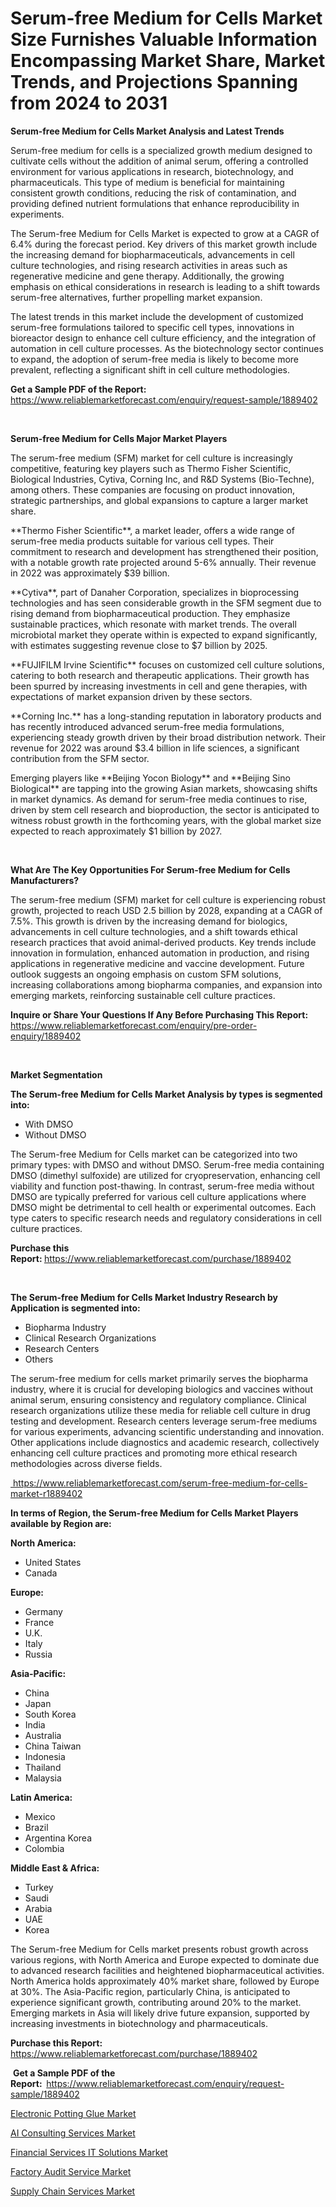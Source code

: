 <p><h1>Serum-free Medium for Cells Market Size Furnishes Valuable Information Encompassing Market Share, Market Trends, and Projections Spanning from 2024 to 2031</h1></p><p><strong>Serum-free Medium for Cells Market Analysis and Latest Trends</strong></p>
<p><p>Serum-free medium for cells is a specialized growth medium designed to cultivate cells without the addition of animal serum, offering a controlled environment for various applications in research, biotechnology, and pharmaceuticals. This type of medium is beneficial for maintaining consistent growth conditions, reducing the risk of contamination, and providing defined nutrient formulations that enhance reproducibility in experiments.</p><p>The Serum-free Medium for Cells Market is expected to grow at a CAGR of 6.4% during the forecast period. Key drivers of this market growth include the increasing demand for biopharmaceuticals, advancements in cell culture technologies, and rising research activities in areas such as regenerative medicine and gene therapy. Additionally, the growing emphasis on ethical considerations in research is leading to a shift towards serum-free alternatives, further propelling market expansion.</p><p>The latest trends in this market include the development of customized serum-free formulations tailored to specific cell types, innovations in bioreactor design to enhance cell culture efficiency, and the integration of automation in cell culture processes. As the biotechnology sector continues to expand, the adoption of serum-free media is likely to become more prevalent, reflecting a significant shift in cell culture methodologies.</p></p>
<p><strong>Get a Sample PDF of the Report:&nbsp;</strong> <a href="https://www.reliablemarketforecast.com/enquiry/request-sample/1889402?utm_campaign=1805&utm_medium=2&utm_source=Github&utm_content=ia&utm_term=24102024&utm_id=serum-free-medium-for-cells">https://www.reliablemarketforecast.com/enquiry/request-sample/1889402</a></p>
<p>&nbsp;</p>
<p><strong>Serum-free Medium for Cells Major Market Players</strong></p>
<p><p>The serum-free medium (SFM) market for cell culture is increasingly competitive, featuring key players such as Thermo Fisher Scientific, Biological Industries, Cytiva, Corning Inc, and R&D Systems (Bio-Techne), among others. These companies are focusing on product innovation, strategic partnerships, and global expansions to capture a larger market share.</p><p>**Thermo Fisher Scientific**, a market leader, offers a wide range of serum-free media products suitable for various cell types. Their commitment to research and development has strengthened their position, with a notable growth rate projected around 5-6% annually. Their revenue in 2022 was approximately $39 billion.</p><p>**Cytiva**, part of Danaher Corporation, specializes in bioprocessing technologies and has seen considerable growth in the SFM segment due to rising demand from biopharmaceutical production. They emphasize sustainable practices, which resonate with market trends. The overall microbiotal market they operate within is expected to expand significantly, with estimates suggesting revenue close to $7 billion by 2025.</p><p>**FUJIFILM Irvine Scientific** focuses on customized cell culture solutions, catering to both research and therapeutic applications. Their growth has been spurred by increasing investments in cell and gene therapies, with expectations of market expansion driven by these sectors.</p><p>**Corning Inc.** has a long-standing reputation in laboratory products and has recently introduced advanced serum-free media formulations, experiencing steady growth driven by their broad distribution network. Their revenue for 2022 was around $3.4 billion in life sciences, a significant contribution from the SFM sector.</p><p>Emerging players like **Beijing Yocon Biology** and **Beijing Sino Biological** are tapping into the growing Asian markets, showcasing shifts in market dynamics. As demand for serum-free media continues to rise, driven by stem cell research and bioproduction, the sector is anticipated to witness robust growth in the forthcoming years, with the global market size expected to reach approximately $1 billion by 2027.</p></p>
<p>&nbsp;</p>
<p><strong>What Are The Key Opportunities For Serum-free Medium for Cells Manufacturers?</strong></p>
<p><p>The serum-free medium (SFM) market for cell culture is experiencing robust growth, projected to reach USD 2.5 billion by 2028, expanding at a CAGR of 7.5%. This growth is driven by the increasing demand for biologics, advancements in cell culture technologies, and a shift towards ethical research practices that avoid animal-derived products. Key trends include innovation in formulation, enhanced automation in production, and rising applications in regenerative medicine and vaccine development. Future outlook suggests an ongoing emphasis on custom SFM solutions, increasing collaborations among biopharma companies, and expansion into emerging markets, reinforcing sustainable cell culture practices.</p></p>
<p><strong>Inquire or Share Your Questions If Any Before Purchasing This Report:</strong> <a href="https://www.reliablemarketforecast.com/enquiry/pre-order-enquiry/1889402?utm_campaign=1805&utm_medium=2&utm_source=Github&utm_content=ia&utm_term=24102024&utm_id=serum-free-medium-for-cells">https://www.reliablemarketforecast.com/enquiry/pre-order-enquiry/1889402</a></p>
<p>&nbsp;</p>
<p><strong>Market Segmentation</strong></p>
<p><strong>The Serum-free Medium for Cells Market Analysis by types is segmented into:</strong></p>
<p><ul><li>With DMSO</li><li>Without DMSO</li></ul></p>
<p><p>The Serum-free Medium for Cells market can be categorized into two primary types: with DMSO and without DMSO. Serum-free media containing DMSO (dimethyl sulfoxide) are utilized for cryopreservation, enhancing cell viability and function post-thawing. In contrast, serum-free media without DMSO are typically preferred for various cell culture applications where DMSO might be detrimental to cell health or experimental outcomes. Each type caters to specific research needs and regulatory considerations in cell culture practices.</p></p>
<p><strong>Purchase this Report:&nbsp;</strong><a href="https://www.reliablemarketforecast.com/purchase/1889402?utm_campaign=1805&utm_medium=2&utm_source=Github&utm_content=ia&utm_term=24102024&utm_id=serum-free-medium-for-cells">https://www.reliablemarketforecast.com/purchase/1889402</a></p>
<p>&nbsp;</p>
<p><strong>The Serum-free Medium for Cells Market Industry Research by Application is segmented into:</strong></p>
<p><ul><li>Biopharma Industry</li><li>Clinical Research Organizations</li><li>Research Centers</li><li>Others</li></ul></p>
<p><p>The serum-free medium for cells market primarily serves the biopharma industry, where it is crucial for developing biologics and vaccines without animal serum, ensuring consistency and regulatory compliance. Clinical research organizations utilize these media for reliable cell culture in drug testing and development. Research centers leverage serum-free mediums for various experiments, advancing scientific understanding and innovation. Other applications include diagnostics and academic research, collectively enhancing cell culture practices and promoting more ethical research methodologies across diverse fields.</p></p>
<p><a href="https://www.reliablemarketforecast.com/serum-free-medium-for-cells-market-r1889402?utm_campaign=1805&utm_medium=2&utm_source=Github&utm_content=ia&utm_term=24102024&utm_id=serum-free-medium-for-cells">&nbsp;https://www.reliablemarketforecast.com/serum-free-medium-for-cells-market-r1889402</a></p>
<p><strong>In terms of Region, the Serum-free Medium for Cells Market Players available by Region are:</strong></p>
<p>
    <p> <strong> North America: </strong>
        <ul>
            <li>United States</li>
            <li>Canada</li>
        </ul>
        </p> 
    <p> <strong> Europe: </strong>
        <ul>
            <li>Germany</li>
            <li>France</li>
            <li>U.K.</li>
            <li>Italy</li>
            <li>Russia</li>
        </ul>
        </p> 
    <p> <strong> Asia-Pacific: </strong>
        <ul>
            <li>China</li>
            <li>Japan</li>
            <li>South Korea</li>
            <li>India</li>
            <li>Australia</li>
            <li>China Taiwan</li>
            <li>Indonesia</li>
            <li>Thailand</li>
            <li>Malaysia</li>
        </ul>
        </p> 
    <p> <strong> Latin America: </strong>
        <ul>
            <li>Mexico</li>
            <li>Brazil</li>
            <li>Argentina Korea</li>
            <li>Colombia</li>
        </ul>
        </p> 
    <p> <strong> Middle East & Africa: </strong>
        <ul>
            <li>Turkey</li>
            <li>Saudi</li>
            <li>Arabia</li>
            <li>UAE</li>
            <li>Korea</li>
        </ul>
    </p>
    </p>
<p><p>The Serum-free Medium for Cells market presents robust growth across various regions, with North America and Europe expected to dominate due to advanced research facilities and heightened biopharmaceutical activities. North America holds approximately 40% market share, followed by Europe at 30%. The Asia-Pacific region, particularly China, is anticipated to experience significant growth, contributing around 20% to the market. Emerging markets in Asia will likely drive future expansion, supported by increasing investments in biotechnology and pharmaceuticals.</p></p>
<p><strong>Purchase this Report: </strong><a href="https://www.reliablemarketforecast.com/purchase/1889402?utm_campaign=1805&utm_medium=2&utm_source=Github&utm_content=ia&utm_term=24102024&utm_id=serum-free-medium-for-cells">https://www.reliablemarketforecast.com/purchase/1889402</a></p>
<p>&nbsp;<strong>Get a Sample PDF of the Report:&nbsp;&nbsp;</strong><a href="https://www.reliablemarketforecast.com/enquiry/request-sample/1889402?utm_campaign=1805&utm_medium=2&utm_source=Github&utm_content=ia&utm_term=24102024&utm_id=serum-free-medium-for-cells">https://www.reliablemarketforecast.com/enquiry/request-sample/1889402</a></p>
<p><strong></strong></p>
<p><p><a href="https://github.com/GenaGaines34/Market-Research-Report-List-1/blob/main/electronic-potting-glue-market.md?utm_campaign=1805&utm_medium=2&utm_source=Github&utm_content=ia&utm_term=24102024&utm_id=serum-free-medium-for-cells">Electronic Potting Glue Market</a></p><p><a href="https://www.linkedin.com/pulse/ai-consulting-services-market-outlook-forecast-from-2024-lbnge?utm_campaign=1805&utm_medium=2&utm_source=Github&utm_content=ia&utm_term=24102024&utm_id=serum-free-medium-for-cells">AI Consulting Services Market</a></p><p><a href="https://www.linkedin.com/pulse/market-insights-global-financial-services-solutions-forecast-fbwje?utm_campaign=1805&utm_medium=2&utm_source=Github&utm_content=ia&utm_term=24102024&utm_id=serum-free-medium-for-cells">Financial Services IT Solutions Market</a></p><p><a href="https://www.linkedin.com/pulse/investing-factory-audit-service-market-trends-leading-products-uythe?utm_campaign=1805&utm_medium=2&utm_source=Github&utm_content=ia&utm_term=24102024&utm_id=serum-free-medium-for-cells">Factory Audit Service Market</a></p><p><a href="https://www.linkedin.com/pulse/supply-chain-services-market-evolution-key-trends-regional-qgwie?utm_campaign=1805&utm_medium=2&utm_source=Github&utm_content=ia&utm_term=24102024&utm_id=serum-free-medium-for-cells">Supply Chain Services Market</a></p></p>